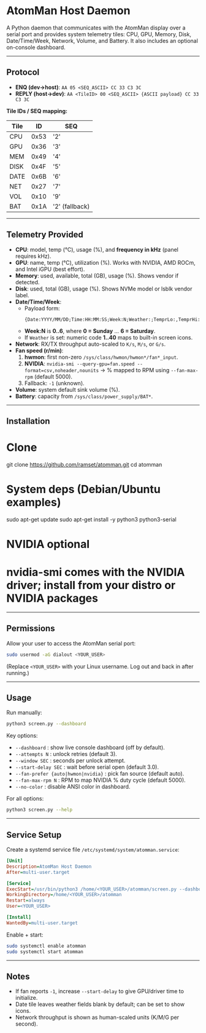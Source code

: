 # AtomMan Host Daemon

A Python daemon that communicates with the AtomMan display over a serial port and provides system telemetry tiles: CPU, GPU, Memory, Disk, Date/Time/Week, Network, Volume, and Battery. It also includes an optional on-console dashboard.

---

## Protocol

- **ENQ (dev→host)**: `AA 05 <SEQ_ASCII> CC 33 C3 3C`  
- **REPLY (host→dev)**: `AA <TileID> 00 <SEQ_ASCII> {ASCII payload} CC 33 C3 3C`

**Tile IDs / SEQ mapping:**

| Tile | ID   | SEQ |
|------|------|-----|
| CPU  | 0x53 | '2' |
| GPU  | 0x36 | '3' |
| MEM  | 0x49 | '4' |
| DISK | 0x4F | '5' |
| DATE | 0x6B | '6' |
| NET  | 0x27 | '7' |
| VOL  | 0x10 | '9' |
| BAT  | 0x1A | '2' (fallback) |

---

## Telemetry Provided

- **CPU**: model, temp (°C), usage (%), and **frequency in kHz** (panel requires kHz).
- **GPU**: name, temp (°C), utilization (%). Works with NVIDIA, AMD ROCm, and Intel iGPU (best effort).
- **Memory**: used, available, total (GB), usage (%). Shows vendor if detected.
- **Disk**: used, total (GB), usage (%). Shows NVMe model or lsblk vendor label.
- **Date/Time/Week**:
  - Payload form:
    ```
    {Date:YYYY/MM/DD;Time:HH:MM:SS;Week:N;Weather:;TemprLo:,TemprHi:,Zone:,Desc:}
    ```
  - **Week:N** is **0..6**, where **0 = Sunday** … **6 = Saturday**.
  - If `Weather` is set: numeric code **1..40** maps to built-in screen icons.
- **Network**: RX/TX throughput auto-scaled to `K/s`, `M/s`, or `G/s`.
- **Fan speed (r/min)**:
  1. **hwmon**: first non-zero `/sys/class/hwmon/hwmon*/fan*_input`.
  2. **NVIDIA**: `nvidia-smi --query-gpu=fan.speed --format=csv,noheader,nounits` → % mapped to RPM using `--fan-max-rpm` (default 5000).
  3. Fallback: `-1` (unknown).
- **Volume**: system default sink volume (%).
- **Battery**: capacity from `/sys/class/power_supply/BAT*`.

---

## Installation

# Clone
git clone https://github.com/ramset/atomman.git
cd atomman

# System deps (Debian/Ubuntu examples)
sudo apt-get update
sudo apt-get install -y python3 python3-serial 

# NVIDIA optional
# nvidia-smi comes with the NVIDIA driver; install from your distro or NVIDIA packages

---
## Permissions

Allow your user to access the AtomMan serial port:

```bash
sudo usermod -aG dialout <YOUR_USER>
```

(Replace `<YOUR_USER>` with your Linux username. Log out and back in after running.)

---

## Usage

Run manually:

```bash
python3 screen.py --dashboard
```

Key options:

- `--dashboard` : show live console dashboard (off by default).
- `--attempts N` : unlock retries (default 3).
- `--window SEC` : seconds per unlock attempt.
- `--start-delay SEC` : wait before serial open (default 3.0).
- `--fan-prefer {auto|hwmon|nvidia}` : pick fan source (default auto).
- `--fan-max-rpm N` : RPM to map NVIDIA % duty cycle (default 5000).
- `--no-color` : disable ANSI color in dashboard.

For all options:

```bash
python3 screen.py --help
```

---

## Service Setup

Create a systemd service file `/etc/systemd/system/atomman.service`:

```ini
[Unit]
Description=AtomMan Host Daemon
After=multi-user.target

[Service]
ExecStart=/usr/bin/python3 /home/<YOUR_USER>/atomman/screen.py --dashboard
WorkingDirectory=/home/<YOUR_USER>/atomman
Restart=always
User=<YOUR_USER>

[Install]
WantedBy=multi-user.target
```

Enable + start:

```bash
sudo systemctl enable atomman
sudo systemctl start atomman
```

---

## Notes

- If fan reports `-1`, increase `--start-delay` to give GPU/driver time to initialize.
- Date tile leaves weather fields blank by default; can be set to show icons.
- Network throughput is shown as human-scaled units (K/M/G per second).
